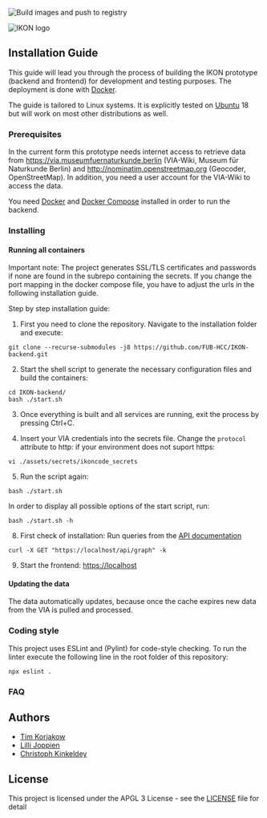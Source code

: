 ![Build images and push to registry](https://github.com/FUB-HCC/IKON-backend/workflows/Build%20images%20and%20push%20to%20registry/badge.svg)

![IKON logo](https://www.mi.fu-berlin.de/en/inf/groups/hcc/research/projects/ikon/IKON-Logo.png?width=500)

## Installation Guide

This guide will lead you through the process of building the IKON prototype (backend and frontend) for development and testing purposes. The deployment is done with [Docker](https://docs.docker.com/install/).

The guide is tailored to Linux systems. It is explicitly tested on [Ubuntu](https://ubuntu.com/) 18 but will work on most other distributions as well.

### Prerequisites
In the current form this prototype needs internet access to retrieve data from https://via.museumfuernaturkunde.berlin (VIA-Wiki, Museum für Naturkunde Berlin) and http://nominatim.openstreetmap.org (Geocoder, OpenStreetMap). In addition, you need a user account for the VIA-Wiki to access the data. 

You need [Docker](https://docs.docker.com/install/) and [Docker Compose](https://docs.docker.com/compose/install/) installed in order to run the backend.

### Installing

#### Running all containers

Important note: 
The project generates SSL/TLS certificates and passwords if none are found in the subrepo containing the secrets. If you change the port mapping in the docker compose file, you have to adjust the urls in the following installation guide.

Step by step installation guide:

1. First you need to clone the repository. Navigate to the installation folder and execute:

```
git clone --recurse-submodules -j8 https://github.com/FUB-HCC/IKON-backend.git
```
2. Start the shell script to generate the necessary configuration files and build the containers:
```
cd IKON-backend/
bash ./start.sh
```
3. Once everything is built and all services are running, exit the process by pressing Ctrl+C.

4. Insert your VIA credentials into the secrets file. Change the ```protocol``` attribute to http: if your environment does not suport https:
```
vi ./assets/secrets/ikoncode_secrets
```

5. Run the script again:
```
bash ./start.sh
```
In order to display all possible options of the start script, run:
```
bash ./start.sh -h
```

8. First check of installation: 
Run queries from the [API documentation](https://fub-hcc.github.io/IKON/docs/dal.html)
```
curl -X GET "https://localhost/api/graph" -k
```

9. Start the frontend: [https://localhost](https://localhost)

#### Updating the data

The data automatically updates, because once the cache expires new data from the VIA is pulled and processed.

### Coding style

This project uses ESLint and (Pylint) for code-style checking. 
To run the linter execute the following line in the root folder of this repository:

```
npx eslint .
```

### FAQ

## Authors
* [Tim Korjakow](https://github.com/wittenator)
* [Lilli Joppien](https://github.com/lillijo)
* [Christoph Kinkeldey](https://github.com/ckinkeldey)

## License

This project is licensed under the APGL 3 License - see the [LICENSE](LICENSE) file for detail
